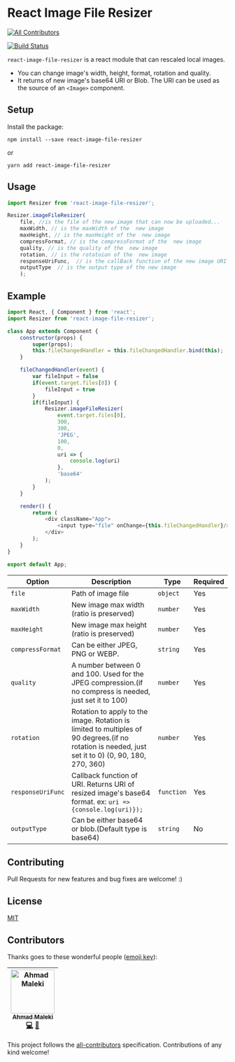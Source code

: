 # React Image File Resizer
[![All Contributors](https://img.shields.io/badge/all_contributors-1-orange.svg?style=flat-square)](#contributors)

[![Build Status](https://travis-ci.org/onurzorluer/react-image-file-resizer.svg?branch=master)](https://travis-ci.org/onurzorluer/react-image-file-resizer.svg?branch=master)

`react-image-file-resizer` is a react module that can rescaled local images.

- You can change image's width, height, format, rotation and quality.
- It returns of new image's base64 URI or Blob. The URI can be used as the source of an `<Image>` component.

## Setup

Install the package:
```
npm install --save react-image-file-resizer
```
or
```
yarn add react-image-file-resizer
```

## Usage

```javascript
import Resizer from 'react-image-file-resizer';

Resizer.imageFileResizer(
    file, //is the file of the new image that can now be uploaded...
    maxWidth, // is the maxWidth of the  new image
    maxHeight, // is the maxHeight of the  new image
    compressFormat, // is the compressFormat of the  new image
    quality, // is the quality of the  new image
    rotation, // is the rotatoion of the  new image
    responseUriFunc,  // is the callBack function of the new image URI
    outputType  // is the output type of the new image
    );
```

## Example

```javascript
import React, { Component } from 'react';
import Resizer from 'react-image-file-resizer';

class App extends Component {
    constructor(props) {
        super(props);
        this.fileChangedHandler = this.fileChangedHandler.bind(this);
    }

    fileChangedHandler(event) {
        var fileInput = false
        if(event.target.files[0]) {
            fileInput = true
        }
        if(fileInput) {
            Resizer.imageFileResizer(
                event.target.files[0],
                300,
                300,
                'JPEG',
                100,
                0,
                uri => {
                    console.log(uri)
                },
                'base64'
            );
        }
    }

    render() {
        return (
            <div className="App">
                <input type="file" onChange={this.fileChangedHandler}/>
            </div>
        );
    }
}

export default App;
```

Option | Description | Type | Required
------ | ----------- | ---- | --------
`file` | Path of image file | `object` | Yes
`maxWidth` | New image max width (ratio is preserved) | `number` | Yes
`maxHeight` | New image max height (ratio is preserved) | `number` | Yes
`compressFormat` | Can be either JPEG, PNG or WEBP. | `string` | Yes
`quality` | A number between 0 and 100. Used for the JPEG compression.(if no compress is needed, just set it to 100) | `number` | Yes
`rotation` | Rotation to apply to the image. Rotation is limited to multiples of 90 degrees.(if no rotation is needed, just set it to 0) (0, 90, 180, 270, 360) | `number` | Yes
`responseUriFunc` | Callback function of URI. Returns URI of resized image's base64 format. ex: `uri => {console.log(uri)});` | `function` | Yes
`outputType` | Can be either base64 or blob.(Default type is base64) | `string` | No

## Contributing

Pull Requests for new features and bug fixes are welcome! :)

## License

[MIT](https://opensource.org/licenses/mit-license.html)

## Contributors

Thanks goes to these wonderful people ([emoji key](https://github.com/all-contributors/all-contributors#emoji-key)):

<!-- ALL-CONTRIBUTORS-LIST:START - Do not remove or modify this section -->
<!-- prettier-ignore -->
| [<img src="https://avatars2.githubusercontent.com/u/26637638?v=4" width="100px;" alt="Ahmad Maleki"/><br /><sub><b>Ahmad Maleki</b></sub>](http://www.ahmadmaleki.com)<br />[💻](https://github.com/onurzorluer/react-image-file-resizer/commits?author=AhmadMaleki "Code") [🚧](#maintenance-AhmadMaleki "Maintenance") |
| :---: |
<!-- ALL-CONTRIBUTORS-LIST:END -->

This project follows the [all-contributors](https://github.com/all-contributors/all-contributors) specification. Contributions of any kind welcome!